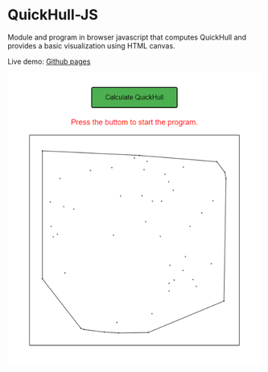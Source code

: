 # QuickHull-JS

Module and program in browser javascript that computes QuickHull and provides a basic visualization using HTML canvas.

Live demo: [Github pages](https://faaa97.github.io/QuickHull-JS/)

![](img/quickhull_example.png)

